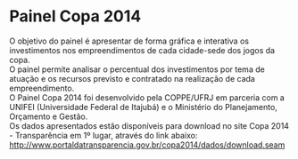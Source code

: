 <h1>Painel Copa 2014</h1>

O objetivo do painel é apresentar de forma gráfica e interativa os investimentos nos empreendimentos de cada cidade-sede dos jogos da copa.
<br>O painel permite analisar o percentual dos investimentos por tema de atuação e os recursos previsto e contratado na realização de cada empreendimento.
<br>O Painel Copa 2014 foi desenvolvido pela COPPE/UFRJ em parceria com a UNIFEI (Universidade Federal de Itajubá) e o Ministério do Planejamento, Orçamento e Gestão.
<br>Os dados apresentados estão disponíveis para download no site Copa 2014 - Transparência em 1º lugar, através do link abaixo:
http://www.portaldatransparencia.gov.br/copa2014/dados/download.seam

